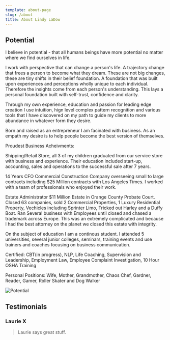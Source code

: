 ```yaml
---
template: about-page
slug: /about
title: About Lindy LaDow
---
```

## Potential

I believe in potential - that all humans beings have more potential no matter where we find ourselves in life. 

I work with perspective that can change a person's life.  A trajectory change that frees a person to become what they dream. These are not big changes, these are tiny shifts in their belief foundation. A foundation that was built upon experiences and perceptions wholly unique to each individual. Therefore the insights come from each person's understanding. This lays a personal foundation built with self-trust, confidence and clarity.

Through my own experience, education and passion for leading edge creation I use intuition, hign level complex pattern recognition and various tools that I have discovered on my path to guide my clients to more abundance in whatever form they desire. 

Born and raised as an entrepreneur I am facinated with business.  As an empath my desire is to help people become the best version of themselves. 

Proudest Business Acheivments: 

Shipping/Retail Store, all 3 of my children graduated from our service store with business and experience. Their education included start-up, accounting, sales and operations to the successful sale after 7 years.

14 Years CFO Commercial Construction Company overseeing small to large contracts including $25 Million contracts with Los Angeles Times. I worked with a team of professionals who enjoyed their work.

Estate Administrator $11 Million Estate in Orange County Probate Court. Closed 63 companies, sold 2 Commercial Properties, 1 Luxury Residential Property, Vechicles including Sprinter Limo, Tricked out Harley and a Duffy Boat. Ran Several business with Employees until closed and chased a trademark across  Europe. This was an extremely complicated and because I had the best attorney on the planet we closed this estate with integrity. 

On the subject of education I am a continous student. I attended 5 universities, several junior colleges, seminars, training events and use trainers and coaches focusing on business communication. 

Certified: CBT(in progress), NLP, Life Coaching, Supervision and Leadership, Employment Law, Employee Complaint Investigation, 10 Hour OSHA Training

Personal Positions: Wife, Mother, Grandmother, Chaos Chef, Gardner, Reader, Gamer, Roller Skater and Dog Walker

![Potential](/assets/20201130_me-donia-sunrise.jpg "Potential")

## Testimonials

### Laurie X

> Laurie says great stuff.